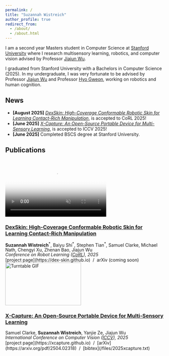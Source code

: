 ```yaml
---
permalink: /
title: "Suzannah Wistreich"
author_profile: true
redirect_from: 
  - /about/
  - /about.html
---
```


I am a second year Masters student in Computer Science at [Stanford University](https://www.cs.stanford.edu) where I research multisensory learning, robotics, and computer vision advised by Professor [Jiajun Wu](https://jiajunwu.com/).

I graduated from Stanford University with a Bachelors in Computer Science (2025). In my undergraduate, I was very fortunate to be advised by Professor [Jiajun Wu](https://jiajunwu.com/) and Professor [Hyo Gweon](https://psychology.stanford.edu/people/hyowon-gweon), working on robotics and human cognition.

## News
- **[August 2025]** *[DexSkin: High-Coverage Conformable Robotic Skin for Learning Contact-Rich Manipulation](https://dex-skin.github.io)*, is accepted to CoRL 2025!
- **[June 2025]** *[X-Capture: An Open-Source Portable Device for Multi-Sensory Learning](https://arxiv.org/pdf/2504.02318)*, is accepted to ICCV 2025!
- **[June 2025]** Completed BSCS degree at Stanford University.

## Publications

<video width="320" height="180" controls poster="/images/video-thumb.jpg" autoplay muted loop>
  <source src="/images/CroppedTurntable.mp4" type="video/mp4">
  Your browser does not support the video tag.
</video>

### [**DexSkin: High-Coverage Conformable Robotic Skin for Learning Contact-Rich Manipulation**](https://dex-skin.github.io)

<p style="margin:0; line-height:1.1;">
  <strong>Suzannah Wistreich</strong><sup>*</sup>, Baiyu Shi<sup>*</sup>, Stephen Tian<sup>*</sup>, Samuel Clarke, Michael Nath, Chengyi Xu, Zhenan Bao, Jiajun Wu<br>
  <span style="font-style:italic; font-size:1em; display:block; margin:0;">
    Conference on Robot Learning (<a href="https://www.corl.org/home">CoRL</a>), 2025
  </span>
</p>
[project page](https://dex-skin.github.io) &nbsp;/&nbsp; arXiv (coming soon) &nbsp;



<img src="/images/CroppedTurntable.gif" width="240" height="135" alt="Turntable GIF" draggable="false" style="pointer-events:none;" loading="eager">

### [**X-Capture: An Open-Source Portable Device for Multi-Sensory Learning**](https://arxiv.org/pdf/2504.02318)

<p style="margin:0; line-height:1.1;">
  Samuel Clarke, <strong>Suzannah Wistreich</strong>, Yanjie Ze, Jiajun Wu<br>
  <span style="font-style:italic; font-size:1em; display:block; margin:0;">
    International Conference on Computer Vision (<a href="https://iccv.thecvf.com" target="_blank" rel="noopener">ICCV</a>), 2025
  </span>
</p>
[project page](https://xcapture.github.io) &nbsp;/&nbsp; [arXiv](https://arxiv.org/pdf/2504.02318) &nbsp;/&nbsp; [bibtex](/files/2025xcapture.txt) &nbsp;